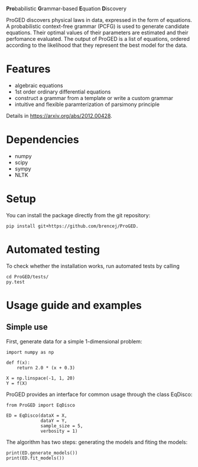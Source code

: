 **Pro**babilistic **G**rammar-based **E**quation **D**iscovery

ProGED discovers physical laws in data, expressed in the form of equations. 
A probabilistic context-free grammar (PCFG) is used to generate candidate equations. 
Their optimal values of their parameters are estimated and their perfomance evaluated.
The output of ProGED is a list of equations, ordered according to the likelihood that they represent the best model for the data.

# Features
- algebraic equations
- 1st order ordinary differential equations
- construct a grammar from a template or write a custom grammar
- intuitive and flexible paramterization of parsimony principle

Details in https://arxiv.org/abs/2012.00428.

# Dependencies
- numpy
- scipy
- sympy
- NLTK

# Setup
You can install the package directly from the git repository:
```python3
pip install git+https://github.com/brencej/ProGED.
```

# Automated testing
To check whether the installation works, run automated tests by calling
```
cd ProGED/tests/
py.test
```

# Usage guide and examples
## Simple use
First, generate data for a simple 1-dimensional problem:
```python3
import numpy as np

def f(x):
    return 2.0 * (x + 0.3)
	
X = np.linspace(-1, 1, 20)
Y = f(X)
```
ProGED provides an interface for common usage through the class EqDisco:
```python3
from ProGED import EqDisco

ED = EqDisco(dataX = X,
             dataY = Y,
             sample_size = 5,
             verbosity = 1)
```
The algorithm has two steps: generating the models and fiting the models:
```python3
print(ED.generate_models())
print(ED.fit_models())
```




